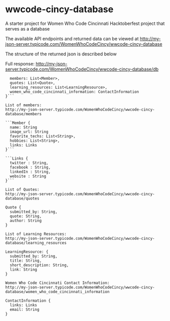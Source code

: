 # wwcode-cincy-database

A starter project for Women Who Code Cincinnati Hacktoberfest project that serves
as a database

The available API endpoints and returned data can be viewed at 
http://my-json-server.typicode.com/WomenWhoCodeCincy/wwcode-cincy-database 

The structure of the returned json is described below 

Full response: 
http://my-json-server.typicode.com/WomenWhoCodeCincy/wwcode-cincy-database/db

```{
  members: List<Member>,
  quotes: List<Quote>,
  learning_resources: List<LearningResource>,
  women_who_code_cincinnati_information: ContactInformation
}```

List of members: 
http://my-json-server.typicode.com/WomenWhoCodeCincy/wwcode-cincy-database/members

```Member {
  name: String
  image_url: String
  favorite_techs: List<String>,
  hobbies: List<String>,
  links: Links
}```

```Links {
  twitter : String,
  facebook : String,
  linkedIn : String,
  website : String
}```

List of Quotes: 
http://my-json-server.typicode.com/WomenWhoCodeCincy/wwcode-cincy-database/quotes

Quote {
  submitted_by: String,
  quote: String,
  author: String
}

List of Learning Resources: 
http://my-json-server.typicode.com/WomenWhoCodeCincy/wwcode-cincy-database/learning_resources

LearningResource: {
  submitted_by: String,
  title: String,
  short_description: String,
  link: String
}

Women Who Code Cincinnati Contact Information: 
http://my-json-server.typicode.com/WomenWhoCodeCincy/wwcode-cincy-database/women_who_code_cincinnati_information

ContactInformation {
  links: Links
  email: String 
}
